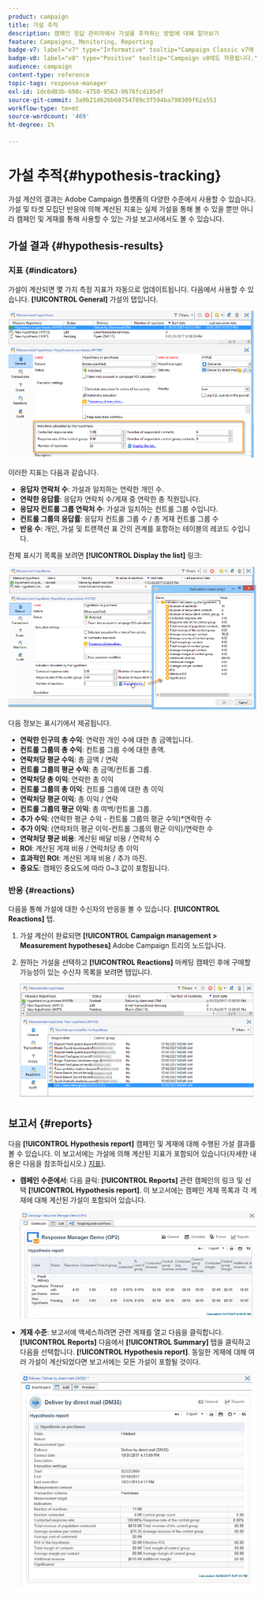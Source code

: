 ```yaml
---
product: campaign
title: 가설 추적
description: 캠페인 응답 관리자에서 가설을 추적하는 방법에 대해 알아보기
feature: Campaigns, Monitoring, Reporting
badge-v7: label="v7" type="Informative" tooltip="Campaign Classic v7에 적용"
badge-v8: label="v8" type="Positive" tooltip="Campaign v8에도 적용됩니다."
audience: campaign
content-type: reference
topic-tags: response-manager
exl-id: 1dc6d03b-698c-4750-9563-0676fcd185df
source-git-commit: 3a9b21d626b60754789c3f594ba798309f62a553
workflow-type: tm+mt
source-wordcount: '469'
ht-degree: 1%

---
```


# 가설 추적{#hypothesis-tracking}



가설 계산의 결과는 Adobe Campaign 플랫폼의 다양한 수준에서 사용할 수 있습니다. 가설 및 타겟 모집단 반응에 의해 계산된 지표는 실제 가설을 통해 볼 수 있을 뿐만 아니라 캠페인 및 게재를 통해 사용할 수 있는 가설 보고서에서도 볼 수 있습니다.

## 가설 결과 {#hypothesis-results}

### 지표 {#indicators}

가설이 계산되면 몇 가지 측정 지표가 자동으로 업데이트됩니다. 다음에서 사용할 수 있습니다. **[!UICONTROL General]** 가설의 탭입니다.

![](assets/response_hypothesis_delivery_example_010.png)

이러한 지표는 다음과 같습니다.

* **응답자 연락처 수**: 가설과 일치하는 연락한 개인 수.
* **연락한 응답률**: 응답자 연락처 수/게재 중 연락한 총 직원입니다.
* **응답자 컨트롤 그룹 연락처 수**: 가설과 일치하는 컨트롤 그룹 수입니다.
* **컨트롤 그룹의 응답률**: 응답자 컨트롤 그룹 수 / 총 게재 컨트롤 그룹 수
* **반응 수**: 개인, 가설 및 트랜잭션 표 간의 관계를 포함하는 테이블의 레코드 수입니다.

전체 표시기 목록을 보려면 **[!UICONTROL Display the list]** 링크:

![](assets/response_hypothesis_indicators_002.png)

다음 정보는 표시기에서 제공됩니다.

* **연락한 인구의 총 수익**: 연락한 개인 수에 대한 총 금액입니다.
* **컨트롤 그룹의 총 수익**: 컨트롤 그룹 수에 대한 총액.
* **연락처당 평균 수익**: 총 금액 / 연락
* **컨트롤 그룹의 평균 수익**: 총 금액/컨트롤 그룹.
* **연락처당 총 이익**: 연락한 총 이익
* **컨트롤 그룹의 총 이익**: 컨트롤 그룹에 대한 총 이익
* **연락처당 평균 이익**: 총 이익 / 연락
* **컨트롤 그룹의 평균 이익**: 총 여백/컨트롤 그룹.
* **추가 수익**: (연락한 평균 수익 - 컨트롤 그룹의 평균 수익)&#42;연락한 수
* **추가 이익**: (연락처의 평균 이익-컨트롤 그룹의 평균 이익)/연락한 수
* **연락처당 평균 비용**: 계산된 배달 비용 / 연락처 수
* **ROI**: 계산된 게재 비용 / 연락처당 총 이익
* **효과적인 ROI**: 계산된 게재 비용 / 추가 마진.
* **중요도**: 캠페인 중요도에 따라 0~3 값이 포함됩니다.

### 반응 {#reactions}

다음을 통해 가설에 대한 수신자의 반응을 볼 수 있습니다. **[!UICONTROL Reactions]** 탭.

1. 가설 계산이 완료되면 **[!UICONTROL Campaign management > Measurement hypotheses]** Adobe Campaign 트리의 노드입니다.
1. 원하는 가설을 선택하고 **[!UICONTROL Reactions]** 마케팅 캠페인 후에 구매할 가능성이 있는 수신자 목록을 보려면 탭입니다.

   ![](assets/response_hypothesis_reactions_001.png)

## 보고서 {#reports}

다음 **[!UICONTROL Hypothesis report]** 캠페인 및 게재에 대해 수행된 가설 결과를 볼 수 있습니다. 이 보고서에는 가설에 의해 계산된 지표가 포함되어 있습니다(자세한 내용은 다음을 참조하십시오.) [지표](#indicators)).

* **캠페인 수준에서**: 다음 클릭: **[!UICONTROL Reports]** 관련 캠페인의 링크 및 선택 **[!UICONTROL Hypothesis report]**. 이 보고서에는 캠페인 게재 목록과 각 게재에 대해 계산된 가설이 포함되어 있습니다.

  ![](assets/response_hypothesis_campaign_report_001.png)

* **게재 수준**: 보고서에 액세스하려면 관련 게재를 열고 다음을 클릭합니다. **[!UICONTROL Reports]** 다음에서 **[!UICONTROL Summary]** 탭을 클릭하고 다음을 선택합니다. **[!UICONTROL Hypothesis report]**. 동일한 게재에 대해 여러 가설이 계산되었다면 보고서에는 모든 가설이 포함될 것이다.

  ![](assets/response_hypothesis_delivery_report_001.png)
